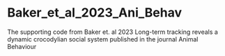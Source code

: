# Baker_et_al_2023_Ani_Behav
The supporting code from Baker et. al 2023 Long-term tracking reveals a dynamic crocodylian social system published in the journal Animal Behaviour
